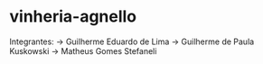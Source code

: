 # vinheria-agnello

Integrantes: 
-> Guilherme Eduardo de Lima
-> Guilherme de Paula Kuskowski
-> Matheus Gomes Stefaneli


